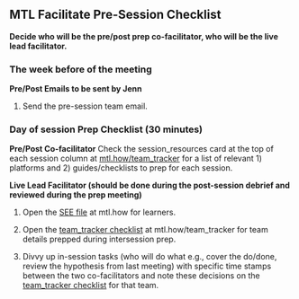 ## MTL Facilitate Pre-Session Checklist

**Decide who will be the pre/post prep co-facilitator, who will be the live lead facilitator.**

### The week before of the meeting 

**Pre/Post Emails to be sent by Jenn**
1. Send the pre-session team email.

### Day of session Prep Checklist (30 minutes)  

**Pre/Post Co-facilitator**
Check the session_resources card at the top of each session column at [mtl.how/team_tracker](mtl.how/team_tracker) for a list of relevant 1) platforms and 2) guides/checklists to prep for each session.

**Live Lead Facilitator (should be done during the post-session debrief and reviewed during the prep meeting)**

1. Open the [SEE file](https://mtl.how) at mtl.how for learners.

2. Open the [team_tracker checklist](https://mtl.how/team_tracker) at mtl.how/team_tracker for team details prepped during intersession prep.

3. Divvy up in-session tasks (who will do what e.g., cover the do/done, review the hypothesis from last meeting) with specific time stamps between the two co-facilitators and note these decisions on the [team_tracker checklist](https://mtl.how/team_tracker) for that team.
